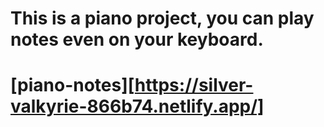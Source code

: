 # This is a piano project, you can play notes even on your keyboard.
# [piano-notes][https://silver-valkyrie-866b74.netlify.app/]
